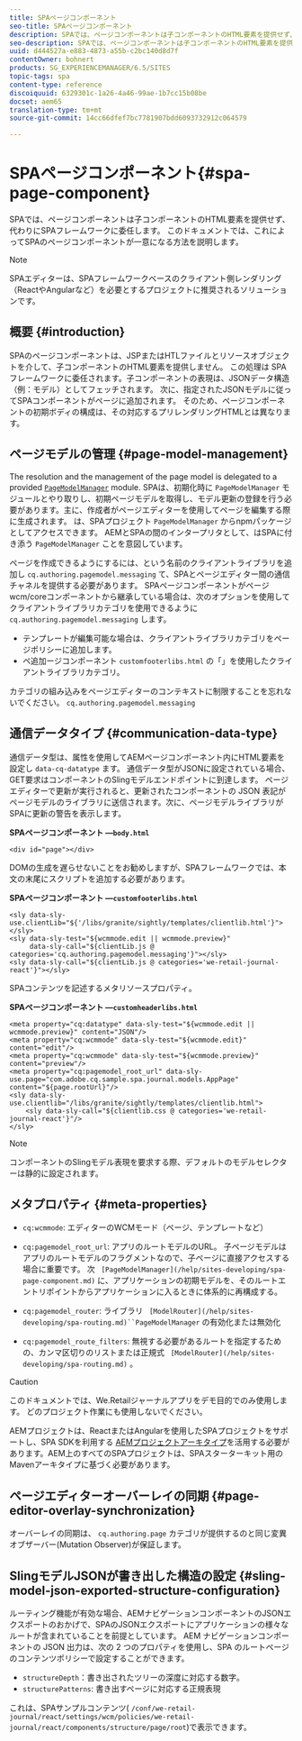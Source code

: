 ```yaml
---
title: SPAページコンポーネント
seo-title: SPAページコンポーネント
description: SPAでは、ページコンポーネントは子コンポーネントのHTML要素を提供せず、代わりにSPAフレームワークに委任します。 このドキュメントでは、これによってSPAのページコンポーネントが一意になる方法を説明します。
seo-description: SPAでは、ページコンポーネントは子コンポーネントのHTML要素を提供せず、代わりにSPAフレームワークに委任します。 このドキュメントでは、これによってSPAのページコンポーネントが一意になる方法を説明します。
uuid: d444527a-e883-4873-a55b-c2bc140d8d7f
contentOwner: bohnert
products: SG_EXPERIENCEMANAGER/6.5/SITES
topic-tags: spa
content-type: reference
discoiquuid: 6329301c-1a26-4a46-99ae-1b7cc15b08be
docset: aem65
translation-type: tm+mt
source-git-commit: 14cc66dfef7bc7781907bdd6093732912c064579

---
```



# SPAページコンポーネント{#spa-page-component}

SPAでは、ページコンポーネントは子コンポーネントのHTML要素を提供せず、代わりにSPAフレームワークに委任します。 このドキュメントでは、これによってSPAのページコンポーネントが一意になる方法を説明します。

>[!NOTE]
>
>SPAエディターは、SPAフレームワークベースのクライアント側レンダリング（ReactやAngularなど）を必要とするプロジェクトに推奨されるソリューションです。

## 概要 {#introduction}

SPAのページコンポーネントは、JSPまたはHTLファイルとリソースオブジェクトを介して、子コンポーネントのHTML要素を提供しません。 この処理は SPA フレームワークに委任されます。子コンポーネントの表現は、JSONデータ構造（例：モデル）としてフェッチされます。 次に、指定されたJSONモデルに従ってSPAコンポーネントがページに追加されます。 そのため、ページコンポーネントの初期ボディの構成は、その対応するプリレンダリングHTMLとは異なります。

## ページモデルの管理 {#page-model-management}

The resolution and the management of the page model is delegated to a provided [ `PageModelManager`](/help/sites-developing/spa-blueprint.md#pagemodelmanager) module. SPAは、初期化時に `PageModelManager` モジュールとやり取りし、初期ページモデルを取得し、モデル更新の登録を行う必要があります。主に、作成者がページエディターを使用してページを編集する際に生成されます。 は、SPAプロジェクト `PageModelManager` からnpmパッケージとしてアクセスできます。 AEMとSPAの間のインタープリタとして、はSPAに付き添う `PageModelManager` ことを意図しています。

ページを作成できるようにするには、という名前のクライアントライブラリを追加し `cq.authoring.pagemodel.messaging` て、SPAとページエディター間の通信チャネルを提供する必要があります。 SPAページコンポーネントがページwcm/coreコンポーネントから継承している場合は、次のオプションを使用してクライアントライブラリカテゴリを使用できるように `cq.authoring.pagemodel.messaging` します。

* テンプレートが編集可能な場合は、クライアントライブラリカテゴリをページポリシーに追加します。
* ペ追加ージコンポーネント `customfooterlibs.html` の「」を使用したクライアントライブラリカテゴリ。

カテゴリの組み込みをページエディターのコンテキストに制限することを忘れないでください。 `cq.authoring.pagemodel.messaging`

## 通信データタイプ {#communication-data-type}

通信データ型は、属性を使用してAEMページコンポーネント内にHTML要素を設定し `data-cq-datatype` ます。 通信データ型がJSONに設定されている場合、GET要求はコンポーネントのSlingモデルエンドポイントに到達します。 ページエディターで更新が実行されると、更新されたコンポーネントの JSON 表記がページモデルのライブラリに送信されます。次に、ページモデルライブラリがSPAに更新の警告を表示します。

**SPAページコンポーネント —`body.html`**

```
<div id="page"></div>
```

DOMの生成を遅らせないことをお勧めしますが、SPAフレームワークでは、本文の末尾にスクリプトを追加する必要があります。

**SPAページコンポーネント —`customfooterlibs.html`**

```
<sly data-sly-use.clientLib="${'/libs/granite/sightly/templates/clientlib.html'}"></sly>
<sly data-sly-test="${wcmmode.edit || wcmmode.preview}"
     data-sly-call="${clientLib.js @ categories='cq.authoring.pagemodel.messaging'}"></sly>
<sly data-sly-call="${clientLib.js @ categories='we-retail-journal-react'}"></sly>
```

SPAコンテンツを記述するメタリソースプロパティ。

**SPAページコンポーネント —`customheaderlibs.html`**

```
<meta property="cq:datatype" data-sly-test="${wcmmode.edit || wcmmode.preview}" content="JSON"/>
<meta property="cq:wcmmode" data-sly-test="${wcmmode.edit}" content="edit"/>
<meta property="cq:wcmmode" data-sly-test="${wcmmode.preview}" content="preview"/>
<meta property="cq:pagemodel_root_url" data-sly-use.page="com.adobe.cq.sample.spa.journal.models.AppPage" content="${page.rootUrl}"/>
<sly data-sly-use.clientlib="/libs/granite/sightly/templates/clientlib.html">
    <sly data-sly-call="${clientlib.css @ categories='we-retail-journal-react'}"/>
</sly>
```

>[!NOTE]
>
>コンポーネントのSlingモデル表現を要求する際、デフォルトのモデルセレクターは静的に設定されます。

## メタプロパティ {#meta-properties}

* `cq:wcmmode`: エディターのWCMモード（ページ、テンプレートなど）
* `cq:pagemodel_root_url`: アプリのルートモデルのURL。 子ページモデルはアプリのルートモデルのフラグメントなので、子ページに直接アクセスする場合に重要です。 次 ` [PageModelManager](/help/sites-developing/spa-page-component.md)` に、アプリケーションの初期モデルを、そのルートエントリポイントからアプリケーションに入るときに体系的に再構成する。

* `cq:pagemodel_router`: ライブラリ ` [ModelRouter](/help/sites-developing/spa-routing.md)``PageModelManager` の有効化または無効化

* `cq:pagemodel_route_filters`: 無視する必要があるルートを指定するための、カンマ区切りのリストまたは正規式 ` [ModelRouter](/help/sites-developing/spa-routing.md)` 。

>[!CAUTION]
>
>このドキュメントでは、We.Retailジャーナルアプリをデモ目的でのみ使用します。 どのプロジェクト作業にも使用しないでください。
>
>AEMプロジェクトは、ReactまたはAngularを使用したSPAプロジェクトをサポートし、SPA SDKを利用する [AEMプロジェクトアーキタイプ](https://docs.adobe.com/content/help/ja-JP/experience-manager-core-components/using/developing/archetype/overview.html)を活用する必要があります。AEM上のすべてのSPAプロジェクトは、SPAスターターキット用のMavenアーキタイプに基づく必要があります。

## ページエディターオーバーレイの同期 {#page-editor-overlay-synchronization}

オーバーレイの同期は、 `cq.authoring.page` カテゴリが提供するのと同じ変異オブザーバー(Mutation Observer)が保証します。

## SlingモデルJSONが書き出した構造の設定 {#sling-model-json-exported-structure-configuration}

ルーティング機能が有効な場合、AEMナビゲーションコンポーネントのJSONエクスポートのおかげで、SPAのJSONエクスポートにアプリケーションの様々なルートが含まれていることを前提としています。 AEM ナビゲーションコンポーネントの JSON 出力は、次の 2 つのプロパティを使用し、SPA のルートページのコンテンツポリシーで設定することができます。

* `structureDepth`：書き出されたツリーの深度に対応する数字。
* `structurePatterns`: 書き出すページに対応する正規表現

これは、SPAサンプルコンテンツ( `/conf/we-retail-journal/react/settings/wcm/policies/we-retail-journal/react/components/structure/page/root`)で表示できます。
